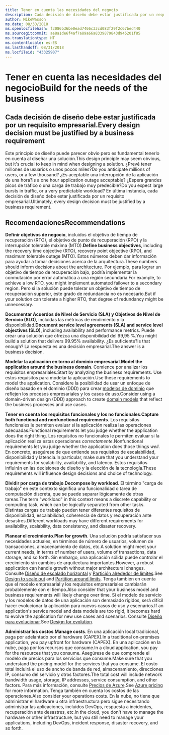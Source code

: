 ```yaml
---
title: Tener en cuenta las necesidades del negocio
description: Cada decisión de diseño debe estar justificada por un requisito empresarial.
author: MikeWasson
ms.date: 08/30/2018
ms.openlocfilehash: f3086b36be0ead7466c33cd083f29f2c67bed440
ms.sourcegitcommit: ae8a1de6f4af7a89a66a8339879843d945201f85
ms.translationtype: HT
ms.contentlocale: es-ES
ms.lasthandoff: 08/31/2018
ms.locfileid: "43325907"
---
```

# <a name="build-for-the-needs-of-the-business"></a><span data-ttu-id="0e09f-103">Tener en cuenta las necesidades del negocio</span><span class="sxs-lookup"><span data-stu-id="0e09f-103">Build for the needs of the business</span></span>

## <a name="every-design-decision-must-be-justified-by-a-business-requirement"></a><span data-ttu-id="0e09f-104">Cada decisión de diseño debe estar justificada por un requisito empresarial.</span><span class="sxs-lookup"><span data-stu-id="0e09f-104">Every design decision must be justified by a business requirement</span></span>

<span data-ttu-id="0e09f-105">Este principio de diseño puede parecer obvio pero es fundamental tenerlo en cuenta al diseñar una solución.</span><span class="sxs-lookup"><span data-stu-id="0e09f-105">This design principle may seem obvious, but it's crucial to keep in mind when designing a solution.</span></span> <span data-ttu-id="0e09f-106">¿Prevé tener millones de usuarios o unos pocos miles?</span><span class="sxs-lookup"><span data-stu-id="0e09f-106">Do you anticipate millions of users, or a few thousand?</span></span> <span data-ttu-id="0e09f-107">¿Es aceptable una interrupción de la aplicación de una hora?</span><span class="sxs-lookup"><span data-stu-id="0e09f-107">Is a one hour application outage acceptable?</span></span> <span data-ttu-id="0e09f-108">¿Espera grandes picos de tráfico o una carga de trabajo muy predecible?</span><span class="sxs-lookup"><span data-stu-id="0e09f-108">Do you expect large bursts in traffic, or a very predictable workload?</span></span> <span data-ttu-id="0e09f-109">En última instancia, cada decisión de diseño debe estar justificada por un requisito empresarial.</span><span class="sxs-lookup"><span data-stu-id="0e09f-109">Ultimately, every design decision must be justified by a business requirement.</span></span> 

## <a name="recommendations"></a><span data-ttu-id="0e09f-110">Recomendaciones</span><span class="sxs-lookup"><span data-stu-id="0e09f-110">Recommendations</span></span>

<span data-ttu-id="0e09f-111">**Definir objetivos de negocio**, incluidos el objetivo de tiempo de recuperación (RTO), el objetivo de punto de recuperación (RPO) y la interrupción tolerable máxima (MTO).</span><span class="sxs-lookup"><span data-stu-id="0e09f-111">**Define business objectives**, including the recovery time objective (RTO), recovery point objective (RPO), and maximum tolerable outage (MTO).</span></span> <span data-ttu-id="0e09f-112">Estos números deben dar información para ayudar a tomar decisiones acerca de la arquitectura.</span><span class="sxs-lookup"><span data-stu-id="0e09f-112">These numbers should inform decisions about the architecture.</span></span> <span data-ttu-id="0e09f-113">Por ejemplo, para lograr un objetivo de tiempo de recuperación bajo, podría implementar la conmutación por error automática a una región secundaria.</span><span class="sxs-lookup"><span data-stu-id="0e09f-113">For example, to achieve a low RTO, you might implement automated failover to a secondary region.</span></span> <span data-ttu-id="0e09f-114">Pero si la solución puede tolerar un objetivo de tiempo de recuperación superior, este grado de redundancia no es necesario.</span><span class="sxs-lookup"><span data-stu-id="0e09f-114">But if your solution can tolerate a higher RTO, that degree of redundancy might be unnecessary.</span></span>

<span data-ttu-id="0e09f-115">**Documentar Acuerdos de Nivel de Servicio (SLA) y Objetivos de Nivel de Servicio (SLO)**, incluidas las métricas de rendimiento y la disponibilidad.</span><span class="sxs-lookup"><span data-stu-id="0e09f-115">**Document service level agreements (SLA) and service level objectives (SLO)**, including availability and performance metrics.</span></span> <span data-ttu-id="0e09f-116">Puede crear una solución que ofrezca una disponibilidad del 99,95 %.</span><span class="sxs-lookup"><span data-stu-id="0e09f-116">You might build a solution that delivers 99.95% availability.</span></span> <span data-ttu-id="0e09f-117">¿Es suficiente?</span><span class="sxs-lookup"><span data-stu-id="0e09f-117">Is that enough?</span></span> <span data-ttu-id="0e09f-118">La respuesta es una decisión empresarial.</span><span class="sxs-lookup"><span data-stu-id="0e09f-118">The answer is a business decision.</span></span> 

<span data-ttu-id="0e09f-119">**Modelar la aplicación en torno al dominio empresarial**.</span><span class="sxs-lookup"><span data-stu-id="0e09f-119">**Model the application around the business domain**.</span></span> <span data-ttu-id="0e09f-120">Comience por analizar los requisitos empresariales.</span><span class="sxs-lookup"><span data-stu-id="0e09f-120">Start by analyzing the business requirements.</span></span> <span data-ttu-id="0e09f-121">Use estos requisitos para modelar la aplicación.</span><span class="sxs-lookup"><span data-stu-id="0e09f-121">Use these requirements to model the application.</span></span> <span data-ttu-id="0e09f-122">Considere la posibilidad de usar un enfoque de diseño basado en el dominio (DDD) para crear [modelos de dominio][domain-model] que reflejen los procesos empresariales y los casos de uso.</span><span class="sxs-lookup"><span data-stu-id="0e09f-122">Consider using a domain-driven design (DDD) approach to create [domain models][domain-model] that reflect the business processes and use cases.</span></span> 

<span data-ttu-id="0e09f-123">**Tener en cuenta los requisitos funcionales y los no funcionales**.</span><span class="sxs-lookup"><span data-stu-id="0e09f-123">**Capture both functional and nonfunctional requirements**.</span></span> <span data-ttu-id="0e09f-124">Los requisitos funcionales le permiten evaluar si la aplicación realiza las operaciones adecuadas.</span><span class="sxs-lookup"><span data-stu-id="0e09f-124">Functional requirements let you judge whether the application does the right thing.</span></span> <span data-ttu-id="0e09f-125">Los requisitos no funcionales le permiten evaluar si la aplicación realiza estas operaciones *correctamente*.</span><span class="sxs-lookup"><span data-stu-id="0e09f-125">Nonfunctional requirements let you judge whether the application does those things *well*.</span></span> <span data-ttu-id="0e09f-126">En concreto, asegúrese de que entiende sus requisitos de escalabilidad, disponibilidad y latencia.</span><span class="sxs-lookup"><span data-stu-id="0e09f-126">In particular, make sure that you understand your requirements for scalability, availability, and latency.</span></span> <span data-ttu-id="0e09f-127">Estos requisitos influirán en las decisiones de diseño y la elección de la tecnología.</span><span class="sxs-lookup"><span data-stu-id="0e09f-127">These requirements will influence design decisions and choice of technology.</span></span>

<span data-ttu-id="0e09f-128">**Dividir por carga de trabajo**.</span><span class="sxs-lookup"><span data-stu-id="0e09f-128">**Decompose by workload**.</span></span> <span data-ttu-id="0e09f-129">El término "carga de trabajo" en este contexto significa una funcionalidad o tarea de computación discreta, que se puede separar lógicamente de otras tareas.</span><span class="sxs-lookup"><span data-stu-id="0e09f-129">The term "workload" in this context means a discrete capability or computing task, which can be logically separated from other tasks.</span></span> <span data-ttu-id="0e09f-130">Distintas cargas de trabajo pueden tener diferentes requisitos de disponibilidad, escalabilidad, coherencia de datos y recuperación ante desastres.</span><span class="sxs-lookup"><span data-stu-id="0e09f-130">Different workloads may have different requirements for availability, scalability, data consistency, and disaster recovery.</span></span> 

<span data-ttu-id="0e09f-131">**Planear el crecimiento**.</span><span class="sxs-lookup"><span data-stu-id="0e09f-131">**Plan for growth**.</span></span> <span data-ttu-id="0e09f-132">Una solución podría satisfacer sus necesidades actuales, en términos de número de usuarios, volumen de transacciones, almacenamiento de datos, etc.</span><span class="sxs-lookup"><span data-stu-id="0e09f-132">A solution might meet your current needs, in terms of number of users, volume of transactions, data storage, and so forth.</span></span> <span data-ttu-id="0e09f-133">Sin embargo, una aplicación sólida puede controlar el crecimiento sin cambios de arquitectura importantes.</span><span class="sxs-lookup"><span data-stu-id="0e09f-133">However, a robust application can handle growth without major architectural changes.</span></span> <span data-ttu-id="0e09f-134">Consulte [Diseño de escalado horizontal](scale-out.md) y [Partición alrededor de límites](partition.md).</span><span class="sxs-lookup"><span data-stu-id="0e09f-134">See [Design to scale out](scale-out.md) and [Partition around limits](partition.md).</span></span> <span data-ttu-id="0e09f-135">Tenga también en cuenta que el modelo empresarial y los requisitos empresariales cambiarán probablemente con el tiempo.</span><span class="sxs-lookup"><span data-stu-id="0e09f-135">Also consider that your business model and business requirements will likely change over time.</span></span> <span data-ttu-id="0e09f-136">Si el modelo de servicio y los modelos de datos de una aplicación son demasiado rígidos, será difícil hacer evolucionar la aplicación para nuevos casos de uso y escenarios.</span><span class="sxs-lookup"><span data-stu-id="0e09f-136">If an application's service model and data models are too rigid, it becomes hard to evolve the application for new use cases and scenarios.</span></span> <span data-ttu-id="0e09f-137">Consulte [Diseño para evolucionar](design-for-evolution.md).</span><span class="sxs-lookup"><span data-stu-id="0e09f-137">See [Design for evolution](design-for-evolution.md).</span></span>

<span data-ttu-id="0e09f-138">**Administrar los costos**.</span><span class="sxs-lookup"><span data-stu-id="0e09f-138">**Manage costs**.</span></span> <span data-ttu-id="0e09f-139">En una aplicación local tradicional, paga por adelantado por el hardware (CAPEX).</span><span class="sxs-lookup"><span data-stu-id="0e09f-139">In a traditional on-premises application, you pay upfront for hardware (CAPEX).</span></span> <span data-ttu-id="0e09f-140">En una aplicación en la nube, paga por los recursos que consume.</span><span class="sxs-lookup"><span data-stu-id="0e09f-140">In a cloud application, you pay for the resources that you consume.</span></span> <span data-ttu-id="0e09f-141">Asegúrese de que comprende el modelo de precios para los servicios que consume.</span><span class="sxs-lookup"><span data-stu-id="0e09f-141">Make sure that you understand the pricing model for the services that you consume.</span></span> <span data-ttu-id="0e09f-142">El costo total incluirá el uso de ancho de banda de red, almacenamiento, direcciones IP, consumo del servicio y otros factores.</span><span class="sxs-lookup"><span data-stu-id="0e09f-142">The total cost will include network bandwidth usage, storage, IP addresses, service consumption, and other factors.</span></span> <span data-ttu-id="0e09f-143">Para más información, consulte [Precios de Azure][pricing].</span><span class="sxs-lookup"><span data-stu-id="0e09f-143">See [Azure pricing][pricing] for more information.</span></span> <span data-ttu-id="0e09f-144">Tenga también en cuenta los costos de las operaciones.</span><span class="sxs-lookup"><span data-stu-id="0e09f-144">Also consider your operations costs.</span></span> <span data-ttu-id="0e09f-145">En la nube, no tiene que administrar el hardware u otra infraestructura pero sigue necesitando administrar las aplicaciones, incluidos DevOps, respuesta a incidentes, recuperación ante desastres, etc.</span><span class="sxs-lookup"><span data-stu-id="0e09f-145">In the cloud, you don't have to manage the hardware or other infrastructure, but you still need to manage your applications, including DevOps, incident response, disaster recovery, and so forth.</span></span> 

[domain-model]: https://martinfowler.com/eaaCatalog/domainModel.html
[pricing]: https://azure.microsoft.com/pricing/
